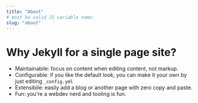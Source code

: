 ```yaml
---
title: "About"
# must be valid JS variable name:
slug: "about"
---
```

# Why Jekyll for a single page site?

- Maintainabile: focus on content when editing content, not markup.
- Configurable: if you like the default look, you can make it your own by just editing `_config.yml`
- Extensibile: easily add a blog or another page with zero copy and paste.
- Fun: you're a webdev nerd and tooling is fun.
